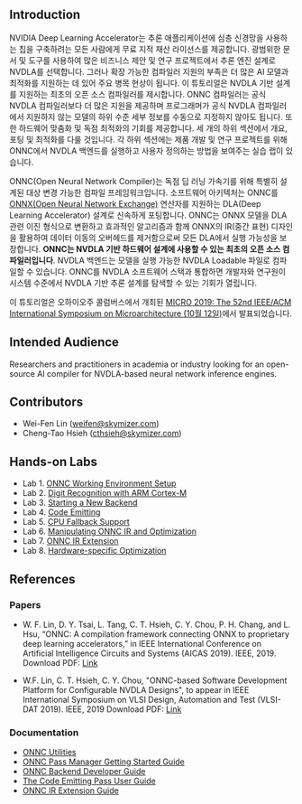 ## Introduction

NVIDIA Deep Learning Accelerator는 추론 애플리케이션에 심층 신경망을 사용하는 칩을 구축하려는 모든 사람에게 무료 지적 재산 라이선스를 제공합니다. 광범위한 문서 및 도구를 사용하여 많은 비즈니스 제안 및 연구 프로젝트에서 추론 엔진 설계로 NVDLA를 선택합니다. 그러나 확장 가능한 컴파일러 지원의 부족은 더 많은 AI 모델과 최적화를 지원하는 데 있어 주요 병목 현상이 됩니다. 이 튜토리얼은 NVDLA 기반 설계를 지원하는 최초의 오픈 소스 컴파일러를 제시합니다. ONNC 컴파일러는 공식 NVDLA 컴파일러보다 더 많은 지원을 제공하며 프로그래머가 공식 NVDLA 컴파일러에서 지원하지 않는 모델의 하위 수준 세부 정보를 수동으로 지정하지 않아도 됩니다. 또한 하드웨어 맞춤화 및 독점 최적화의 기회를 제공합니다. 세 개의 하위 섹션에서 개요, 포팅 및 최적화를 다룰 것입니다. 각 하위 섹션에는 제품 개발 및 연구 프로젝트를 위해 ONNC에서 NVDLA 백엔드를 실행하고 사용자 정의하는 방법을 보여주는 실습 랩이 있습니다.

ONNC(Open Neural Network Compiler)는 독점 딥 러닝 가속기를 위해 특별히 설계된 대상 변경 가능한 컴파일 프레임워크입니다. 소프트웨어 아키텍처는 ONNC를 [ONNX(Open Neural Network Exchange)](https://onnx.ai/) 연산자를 지원하는 DLA(Deep Learning Accelerator) 설계로 신속하게 포팅합니다. ONNC는 ONNX 모델을 DLA 관련 이진 형식으로 변환하고 효과적인 알고리즘과 함께 ONNX의 IR(중간 표현) 디자인을 활용하여 데이터 이동의 오버헤드를 제거함으로써 모든 DLA에서 실행 가능성을 보장합니다. **ONNC는 NVDLA 기반 하드웨어 설계에 사용할 수 있는 최초의 오픈 소스 컴파일러입니다**. NVDLA 백엔드는 모델을 실행 가능한 NVDLA Loadable 파일로 컴파일할 수 있습니다. ONNC를 NVDLA 소프트웨어 스택과 통합하면 개발자와 연구원이 시스템 수준에서 NVDLA 기반 추론 설계를 탐색할 수 있는 기회가 열립니다.

이 튜토리얼은 오하이오주 콜럼버스에서 개최된 [MICRO 2019: The 52nd IEEE/ACM International Symposium on Microarchitecture (10월 12일)](https://www.microarch.org/micro52/program/workshops.html#onnc)에서 발표되었습니다.

## Intended Audience

Researchers and practitioners in academia or industry looking for an open-source AI compiler for NVDLA-based neural network inference engines.

## Contributors

* Wei-Fen Lin (weifen@skymizer.com)
* Cheng-Tao Hsieh (cthsieh@skymizer.com)

## Hands-on Labs

* Lab 1. [ONNC Working Environment Setup](https://github.com/ONNC/onnc-tutorial/blob/master/lab_1_Environment_Setup/lab_1.md)
* Lab 2. [Digit Recognition with ARM Cortex-M](https://github.com/ONNC/onnc-tutorial/blob/master/lab_2_Digit_Recognition_with_ARM_CortexM/lab_2.md)
* Lab 3. [Starting a New Backend](https://github.com/ONNC/onnc-tutorial/blob/master/lab_3_Starting_New_Backend/lab_3.md)
* Lab 4. [Code Emitting](https://github.com/ONNC/onnc-tutorial/blob/master/lab_4_Code_Emitting/lab_4.md)
* Lab 5. [CPU Fallback Support](https://github.com/ONNC/onnc-tutorial/blob/master/lab_5_CPU_Fallback/lab_5.md)
* Lab 6. [Manipulating ONNC IR and Optimization](https://github.com/ONNC/onnc-tutorial/blob/master/lab_6_Manipulating_ONNC_IR/lab_6.md)
* Lab 7. [ONNC IR Extension](https://github.com/ONNC/onnc-tutorial/blob/master/lab_7_ONNC_IR_Extension/lab_7.md)
* Lab 8. [Hardware-specific Optimization](https://github.com/ONNC/onnc-tutorial/blob/master/lab_8_Mul_Add_Reordering_and_Fusion/lab_8.md)

## References

### Papers

* W. F. Lin, D. Y. Tsai, L. Tang, C. T. Hsieh, C. Y. Chou, P. H. Chang, and L. Hsu, “ONNC: A compilation framework connecting ONNX to proprietary deep learning accelerators,” in IEEE International Conference on Artificial Intelligence Circuits and Systems (AICAS 2019). IEEE, 2019. 
Download PDF: [Link](https://skymizer.com/publications/Skymizer-AICAS2019.pdf)


* W.F. Lin, C. T. Hsieh, C. Y. Chou, "ONNC-based Software Development Platform for Configurable NVDLA Designs", to appear in IEEE International Symposium on VLSI Design, Automation and Test (VLSI-DAT 2019). IEEE, 2019
Download PDF: [Link](https://skymizer.com/publications/Skymizer-VLSIDAT2019.pdf)

### Documentation

- [ONNC Utilities](https://github.com/ONNC/onnc/blob/master/docs/ONNC-Utilities.md)
- [ONNC Pass Manager Getting Started Guide](https://github.com/ONNC/onnc/blob/master/docs/ONNC-Pass-Manager-Getting-Started-Guide.md)
- [ONNC Backend Developer Guide](https://github.com/ONNC/onnc/blob/master/docs/ONNC-Backend-Porting-Guide.md)
- [The Code Emitting Pass User Guide](https://github.com/ONNC/onnc/blob/master/docs/The-Code-Emitting-Pass-User-Guide.md)
- [ONNC IR Extension Guide](https://github.com/ONNC/onnc/blob/master/docs/ONNC-IR-Extension-Guide.md)


